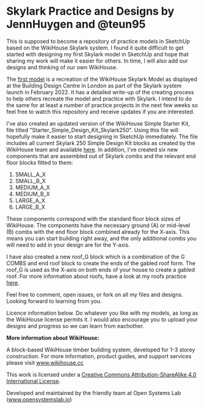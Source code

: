 # Skylark Practice and Designs by JennHuygen and @teun95
This is supposed to become a repository of practice models in SketchUp based on the WikiHouse Skylark system. I found it quite difficult to get started with designing my first Skylark model in SketchUp and hope that sharing my work will make it easier for others. In time, I will also add our designs and thinking of our own WikiHouse.

The <a href="https://github.com/JennHuygen/Skylark/tree/main/Sketchup%20Models/Building%20Centre%20London%20Model">first model</a> is a recreation of the WikiHouse Skylark Model as displayed at the Building Design Centre in London as part of the Skylark system launch in February 2022. It has a detailed write-up of the creating process to help others recreate the model and practice with Skylark. I intend to do the same for at least a number of practice projects in the next few weeks so feel free to watch this repository and receive updates if you are interested.

I've also created an updated version of the WikiHouse Simple Starter Kit, file titled "Starter_Simple_Design_Kit_Skylark250". Using this file will hopefully make it easier to start designing in SketchUp immediately. The file includes all current Skylark 250 Simple Design Kit blocks as created by the WikiHouse team and available <a href="https://www.wikihouse.cc/blocks">here</a>. In addition, I've created six new components that are assembled out of Skylark combs and the relevant end floor blocks fitted to them:
1. SMALL_A_X
2. SMALL_B_X
3. MEDIUM_A_X
4. MEDIUM_B_X
5. LARGE_A_X
6. LARGE_B_X

These components correspond with the standard floor block sizes of WikiHouse. The components have the necessary ground (A) or mid-level (B) combs with the end floor block combined already for the X-axis. This means you can start building right away, and the only additional combs you will need to add in your design are for the Y-axis.

I have also created a new roof_G block which is a combination of the G COMBS and end roof block to create the ends of the gabled roof form. The roof_G is used as the X-axis on both ends of your house to create a gabled roof. For more information about roofs, have a look at my roofs practice <a href="https://github.com/JennHuygen/Skylark/tree/main/Sketchup%20Practice/Roofs">here</a>. 

Feel free to comment, open issues, or fork on all my files and designs. Looking forward to learning from you.

Licence information below. Do whatever you like with my models, as long as the WikiHouse license permits it. I would also encourage you to upload your designs and progress so we can learn from eachother.

**More information about WikiHouse:**

A block-based WikiHouse timber building system, developed for 1-3 storey construction.
For more information, product guides, and support services please visit www.wikihouse.cc

This work is licensed under a <a rel="license" href="http://creativecommons.org/licenses/by-sa/4.0/">Creative Commons Attribution-ShareAlike 4.0 International License</a>.


Developed and maintained by the friendly team at Open Systems Lab (www.opensystemslab.io)
